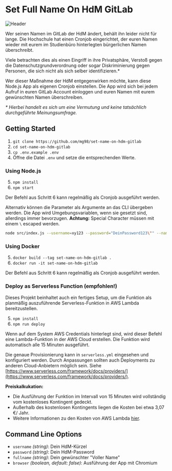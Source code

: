 # Set Full Name On HdM GitLab

![Header](./header.png)

Wer seinen Namen im GitLab der HdM ändert, behält ihn leider nicht für lange. Die Hochschule hat einen Cronjob eingerichtet, der euren Namen wieder mit eurem im Studienbüro hinterlegten bürgerlichen Namen überschreibt.

Viele betrachten dies als einen Eingriff in ihre Privatsphäre, Verstoß gegen die Datenschutzgrundverordnung oder sogar Diskriminierung gegen Personen, die sich nicht als sich selber identifizieren.*

Wer dieser Maßnahme der HdM entgegenwirken möchte, kann diese Node.js App als eigenen Cronjob einstellen. Die App wird sich bei jedem Aufruf in euren GitLab Account einloggen und euren Namen mit eurem gewünschten Namen überschreiben.

_* Hierbei handelt es sich um eine Vermutung und keine tatsächlich durchgeführte Meinungsumfrage._

## Getting Started

1. `git clone https://github.com/mg98/set-name-on-hdm-gitlab`
2. `cd set-name-on-hdm-gitlab`
3. `cp .env.example .env`
4. Öffne die Datei `.env` und setze die entsprechenden Werte.

### Using Node.js

5. `npm install`
6. `npm start`

Der Befehl aus Schritt 6 kann regelmäßig als Cronjob ausgeführt werden.



Alternativ können die Parameter als Argumente an das CLI übergeben werden. Die App wird Umgebungsvariablen, wenn sie gesetzt sind, allerdings immer bevorzugen.
**Achtung:** Special Character müssen mit einem `\` escaped werden.
```bash
node src/index.js --username=xy123 --password="DeinPassword123\"" --name="Dein Wunschname"
```



### Using Docker

5. `docker build --tag set-name-on-hdm-gitlab .`
6. `docker run -it set-name-on-hdm-gitlab`

Der Befehl aus Schritt 6 kann regelmäßig als Cronjob ausgeführt werden.

### Deploy as Serverless Function (empfohlen!)

Dieses Projekt beinhaltet auch ein fertiges Setup, um die Funktion als planmäßig auszuführende Serverless-Funktion in AWS Lambda bereitzustellen.

5. `npm install`
6. `npm run deploy`

Wenn auf dem System AWS Credentials hinterlegt sind, wird dieser Befehl eine Lambda-Funktion in der AWS Cloud erstellen. Die Funktion wird automatisch alle 15 Minuten ausgeführt.

Die genaue Provisionierung kann in `serverless.yml` eingesehen und konfiguriert werden. Durch Anpassungen sollten auch Deployments zu anderen Cloud-Anbietern möglich sein. Siehe [https://www.serverless.com/framework/docs/providers/](https://www.serverless.com/framework/docs/providers/).

**Preiskalkukation:**

- Die Ausführung der Funktion im Intervall von 15 Minuten wird vollständig vom kostenloses Kontingent gedeckt.
- Außerhalb des kostenlosen Kontingents liegen die Kosten bei etwa 3,07 €/ Jahr.
- Weitere Informationen zu den Kosten von AWS Lambda [hier](https://aws.amazon.com/de/lambda/pricing/).

## Command Line Options

- `username` _(string)_: Dein HdM-Kürzel
- `password` _(string)_: Dein HdM-Password
- `fullname` _(string)_: Dein gewünschter "Voller Name"
- `browser` _(boolean, default: false)_: Ausführung der App mit Chromium
